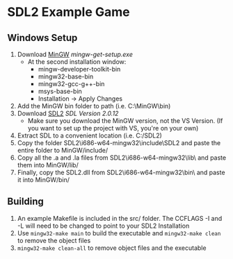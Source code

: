 # SDL2 Example Game

## Windows Setup
1. Download [MinGW](https://osdn.net/projects/mingw/releases/) *mingw-get-setup.exe*
    * At the second installation window:
        * mingw-developer-toolkit-bin
        * mingw32-base-bin
        * mingw32-gcc-g++-bin
        * msys-base-bin
        * Installation -> Apply Changes
2. Add the MinGW bin folder to path (i.e. C:\MinGW\bin)
3. Download [SDL2](http://libsdl.org/) *SDL Version 2.0.12*
    * Make sure you download the MinGW version, not the VS Version. (If you want to set up the project with VS, you're on your own)
4. Extract SDL to a convenient location (i.e. C:/SDL2)
5. Copy the folder SDL2\i686-w64-mingw32\include\SDL2 and paste the entire folder to MinGW/include/
6. Copy all the .a and .la files from SDL2\i686-w64-mingw32\lib\ and paste them into MinGW/lib/
7. Finally, copy the SDL2.dll from SDL2\i686-w64-mingw32\bin\ and paste it into MinGW/bin/

## Building
1. An example Makefile is included in the src/ folder. The CCFLAGS -I and -L will need to be changed to point to your SDL2 Installation
2. Use `mingw32-make main` to build the executable and `mingw32-make clean` to remove the object files
3. `mingw32-make clean-all` to remove object files and the executable